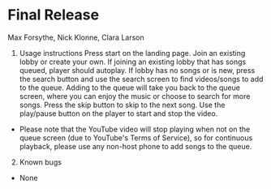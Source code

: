 # Final Release

Max Forsythe, Nick Klonne, Clara Larson

1. Usage instructions
	Press start on the landing page. Join an existing lobby
	or create your own. If joining an existing lobby that has 
	songs queued, player should autoplay. If lobby has no songs
	or is new, press the search button and use the search screen
	to find videos/songs to add to the queue. Adding to the queue 
	will take you back to the queue screen, where you can enjoy the
	music or choose to search for more songs. Press the skip button
	to skip to the next song. Use the play/pause button on the player
	to start and stop the video.

* Please note that the YouTube video will stop playing when not on the queue screen (due to YouTube's Terms of Service), so for continuous playback, please use any non-host phone to add songs to the queue.

2. Known bugs
* None
